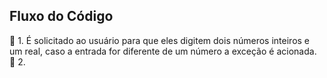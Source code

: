 ## Fluxo do Código

🧠 1. É solicitado ao usuário para que eles digitem dois números inteiros e um real, caso a entrada for diferente de um número a exceção é acionada.
🧐 2. 